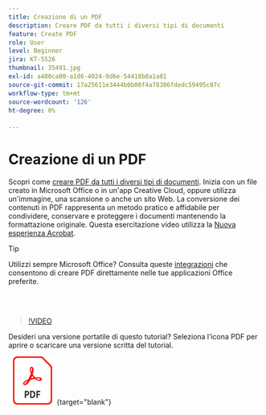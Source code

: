 ```yaml
---
title: Creazione di un PDF
description: Creare PDF da tutti i diversi tipi di documenti
feature: Create PDF
role: User
level: Beginner
jira: KT-5526
thumbnail: 35491.jpg
exl-id: a480ca00-a1d6-4024-9d6e-54418b8a1a81
source-git-commit: 17a25611e3444b0b00f4a78306fdedc59495c07c
workflow-type: tm+mt
source-wordcount: '126'
ht-degree: 0%

---
```


# Creazione di un PDF

Scopri come [creare PDF da tutti i diversi tipi di documenti](https://www.adobe.com/it/acrobat/online/convert-pdf.html). Inizia con un file creato in Microsoft Office o in un&#39;app Creative Cloud, oppure utilizza un&#39;immagine, una scansione o anche un sito Web. La conversione dei contenuti in PDF rappresenta un metodo pratico e affidabile per condividere, conservare e proteggere i documenti mantenendo la formattazione originale. Questa esercitazione video utilizza la [Nuova esperienza Acrobat](new-workspace.md).

>[!TIP]
>
>Utilizzi sempre Microsoft Office? Consulta queste [integrazioni](../integrate/integrate-overview.md#microsoft) che consentono di creare PDF direttamente nelle tue applicazioni Office preferite.

<br> 

>[!VIDEO](https://video.tv.adobe.com/v/3409192?enablevpops&quality=12&learn=on&hidetitle=true&captions=ita)

Desideri una versione portatile di questo tutorial? Seleziona l’icona PDF per aprire o scaricare una versione scritta del tutorial.

[![Immagine icona PDF](../assets/acrobat_PDF_96.png)](../assets/create_a_pdf.pdf){target="blank"}
